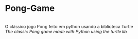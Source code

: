 # Pong-Game
<br>O clássico jogo Pong feito em python usando a biblioteca Turtle</br>
<i>The classic Pong game made with Python using the turtle lib</i>
